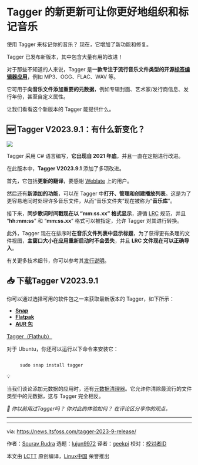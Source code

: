 [#]: subject: "Tagger's New Update Lets You Organize and Tag Your Music Better"
[#]: via: "https://news.itsfoss.com/tagger-2023-9-release/"
[#]: author: "Sourav Rudra https://news.itsfoss.com/author/sourav/"
[#]: collector: "lujun9972/lctt-scripts-1693450080"
[#]: translator: "geekpi"
[#]: reviewer: " "
[#]: publisher: " "
[#]: url: " "

Tagger 的新更新可让你更好地组织和标记音乐
======
使用 Tagger 来标记你的音乐？ 现在，它增加了新功能和修复。

Tagger 已发布新版本，其中包含大量有用的改进！

对于那些不知道的人来说，Tagger 是**一款专注于流行音乐文件类型的开源[标签编辑器应用][1]**，例如 MP3、OGG、FLAC、WAV 等。

它可用于**向音乐文件添加重要的元数据**，例如专辑封面、艺术家/发行商信息、发行年份，甚至自定义属性。

让我们看看这个新版本的 Tagger 能提供什么。

## 🆕 Tagger V2023.9.1：有什么新变化？

![][2]

Tagger 采用 C# 语言编写，**它出现自 2021 年底**，并且一直在定期进行改进。

在此版本中，**Tagger V2023.9.1** 添加了多项改进。

首先，它包括**更新的翻译**，要感谢 [Weblate][3] 上的用户。

然后还有**新添加的功能**，可以在 Tagger 中**打开、管理和创建播放列表**。这是为了更容易地同时处理许多音乐文件，从而“音乐文件夹”现在被称为“**音乐库**”。

接下来，**同步歌词时间戳现在以 “mm:ss.xx” 格式显示**，遵循 [LRC][4] 规范，并且 “**hh:mm:ss**” 和 “**mm:ss.xx**” 格式可以被指定，允许 Tagger 对其进行转换。

此外，Tagger 现在在排序时**在音乐文件列表中显示标题**，为了获得更有条理的文件视图，**主窗口大小在应用重新启动时不会丢失**，并且 **LRC 文件现在可以正确导入**。

有关更多技术细节，你可以参考其[发行说明][5]。

## 📥 下载Tagger V2023.9.1

你可以通过选择可用的软件包之一来获取最新版本的 Tagger，如下所示：

   * **[Snap][6]**
   * **[Flatpak][7]**
   * **[AUR 包][8]**



[Tagger（Flathub）][7]

对于 Ubuntu，你还可以运行以下命令来安装它：

````

     sudo snap install tagger

````

💡

当我们谈论添加元数据的应用时，还有[元数据清理器][9]。它允许你清除最流行的文件类型中的元数据，这与 Tagger 完全相反。

_💬 你以前用过Tagger吗？ 你对此的体验如何？ 在评论区分享你的观点。_

* * *

--------------------------------------------------------------------------------

via: https://news.itsfoss.com/tagger-2023-9-release/

作者：[Sourav Rudra][a]
选题：[lujun9972][b]
译者：[geekpi](https://github.com/geekpi)
校对：[校对者ID](https://github.com/校对者ID)

本文由 [LCTT](https://github.com/LCTT/TranslateProject) 原创编译，[Linux中国](https://linux.cn/) 荣誉推出

[a]: https://news.itsfoss.com/author/sourav/
[b]: https://github.com/lujun9972
[1]: https://en.wikipedia.org/wiki/Tag_editor
[2]: https://news.itsfoss.com/content/images/2023/09/Tagger.png
[3]: https://weblate.org/en/
[4]: https://en.wikipedia.org/wiki/LRC_(file_format)
[5]: https://github.com/NickvisionApps/Tagger/releases/tag/2023.9.1
[6]: https://snapcraft.io/tagger
[7]: https://flathub.org/apps/org.nickvision.tagger
[8]: https://aur.archlinux.org/packages/tagger
[9]: https://itsfoss.com/metadata-cleaner/